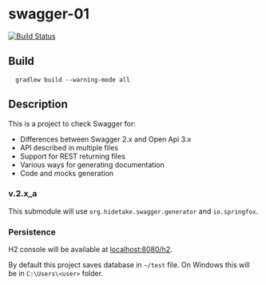 swagger-01
==========

[![Build Status](https://travis-ci.org/wiiitek/swagger-01.svg?branch=master)](https://travis-ci.org/wiiitek/swagger-01)

Build
-----

      gradlew build --warning-mode all

Description
-----------

This is a project to check Swagger for:

* Differences between Swagger 2.x and Open Api 3.x
* API described in multiple files
* Support for REST returning files
* Various ways for generating documentation
* Code and mocks generation

### v.2.x_a

This submodule will use `org.hidetake.swagger.generator` and `io.springfox`.

### Persistence

H2 console will be available at [localhost:8080/h2](http://localhost:8080/h2).

By default this project saves database in `~/test` file. On Windows this will be in `C:\Users\<user>` folder.

